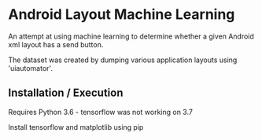 # Android Layout Machine Learning 

An attempt at using machine learning to determine whether a given Android xml layout has a send button.

The dataset was created by dumping various application layouts using 'uiautomator'. 

## Installation / Execution
Requires Python 3.6 - tensorflow was not working on 3.7

Install tensorflow and matplotlib using pip 
